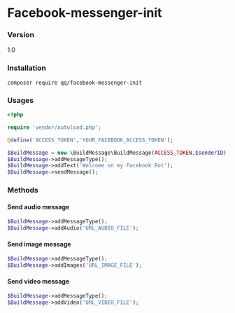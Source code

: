 # Facebook-messenger-init

### Version
1.0

### Installation

```
composer require qq/facebook-messenger-init
```


### Usages

```php
<?php

require 'vendor/autoload.php';

@define('ACCESS_TOKEN','YOUR_FACEBOOK_ACCESS_TOKEN');

$BuildMessage = new \BuildMessage\BuildMessage(ACCESS_TOKEN,$senderID);
$BuildMessage->addMessageType();
$BuildMessage->addText('Welcome on my Facebook Bot');
$BuildMessage->sendMessage();
```

### Methods

#### Send audio message
```php
$BuildMessage->addMessageType();
$BuildMessage->addAudio('URL_AUDIO_FILE');
```

#### Send image message
```php
$BuildMessage->addMessageType();
$BuildMessage->addImages('URL_IMAGE_FILE');
```

#### Send video message
```php
$BuildMessage->addMessageType();
$BuildMessage->addVideo('URL_VIDEO_FILE');
```
